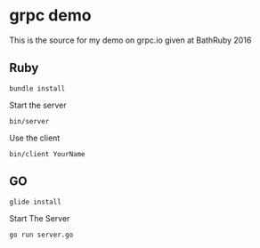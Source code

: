 # grpc demo

This is the source for my demo on grpc.io given at BathRuby 2016

## Ruby

```
bundle install
````

Start the server

```
bin/server
```

Use the client

```
bin/client YourName
```

## GO

```
glide install
```

Start The Server

```
go run server.go
```
